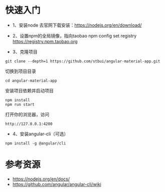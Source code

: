 # 快速入门

* 1、安装node
去官网下载安装：https://nodejs.org/en/download/

* 2、设置npm的全局镜像，指向taobao
npm config set registry https://registry.npm.taobao.org

* 3、克隆项目
```
git clone --depth=1 https://github.com/stbui/angular-material-app.git
```
切换到项目目录
```
cd angular-material-app
```
安装项目依赖并启动项目
```
npm install
npm run start
```
打开你的浏览器，访问
```
http://127.0.0.1:4200
```
* 4、安装angular-cli（可选）
```
npm install -g @angular/cli 
```

# 参考资源
- https://nodejs.org/en/docs/
- https://github.com/angular/angular-cli/wiki
